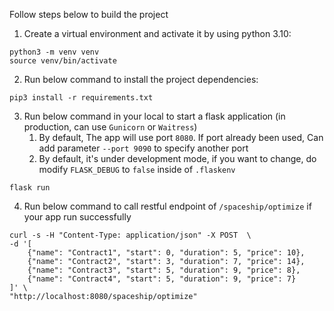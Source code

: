 Follow steps below to build the project

1. Create a virtual environment and activate it by using python 3.10:

```shell
python3 -m venv venv
source venv/bin/activate
```

2. Run below command to install the project dependencies:

```shell
pip3 install -r requirements.txt
```

3. Run below command in your local to start a flask application (in production, can use `Gunicorn` or `Waitress`)
   1. By default, The app will use port `8080`. If port already been used, Can add parameter `--port 9090` to specify another port
   2. By default, it's under development mode, if you want to change, do modify `FLASK_DEBUG` to `false` inside of `.flaskenv`
```shell
flask run
```

4. Run below command to call restful endpoint of `/spaceship/optimize` if your app run successfully
```shell
curl -s -H "Content-Type: application/json" -X POST  \
-d '[
    {"name": "Contract1", "start": 0, "duration": 5, "price": 10},
    {"name": "Contract2", "start": 3, "duration": 7, "price": 14},
    {"name": "Contract3", "start": 5, "duration": 9, "price": 8},
    {"name": "Contract4", "start": 5, "duration": 9, "price": 7}
]' \
"http://localhost:8080/spaceship/optimize"
```

